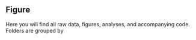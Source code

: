 ## Figure
Here you will find all raw data, figures, analyses, and accompanying code. Folders are grouped by
